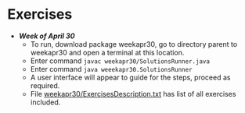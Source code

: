 # Exercises

- ___Week of April 30___
    - To run, download package weekapr30, go to directory parent to weekapr30 and open a terminal at this location.
    - Enter command ```javac weekapr30/SolutionsRunner.java```
    - Enter command ```java weeekapr30.SolutionsRunner```
    - A user interface will appear to guide for the steps, proceed as required.
    - File [weekapr30/ExercisesDescription.txt](https://github.com/AshGaur/Java-FSD-Assignments/tree/main/Exercises/weekofapr30/ExercisesDescription.txt) has list of all exercises included.
